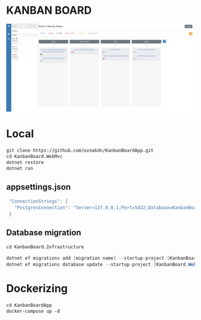 # KANBAN BOARD
<img src="https://github.com/oznakdn/KanbanBoardApp/blob/master/docs/Board.png"/>

# Local
```
git clone https://github.com/oznakdn/KanbanBoardApp.git
cd KanbanBoard.WebMvc
dotnet restore
dotnet run
```

## appsettings.json 
```csharp
 "ConnectionStrings": {
   "PostgresConnection": "Server=127.0.0.1;Port=5432;Database=KanbanBoardDB;User Id=[your username];Password=[your password];"
 }
```

## Database migration
```
cd KanbanBoard.Infrastructure
```

```csharp
dotnet ef migrations add [migration name] --startup-project [KanbanBoard.WebMvc directory path]
dotnet ef migrations database update --startup-project [KanbanBoard.WebMvc directory path]
```


# Dockerizing

```
cd KanbanBoardApp
docker-compose up -d
```
